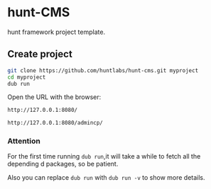 # hunt-CMS
hunt framework project template.

## Create project
```bash
git clone https://github.com/huntlabs/hunt-cms.git myproject
cd myproject
dub run
```
Open the URL with the browser:
```html
http://127.0.0.1:8080/
```

```html
http://127.0.0.1:8080/admincp/
```


### Attention
For the first time running ```dub run```,it will take a while to fetch all the depending d packages, so be patient.

Also you can replace ```dub run``` with ```dub run -v``` to show more details.
